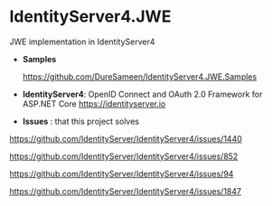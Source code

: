 # IdentityServer4.JWE
JWE implementation in IdentityServer4

* **Samples**

   https://github.com/DureSameen/IdentityServer4.JWE.Samples

* **IdentityServer4**:
OpenID Connect and OAuth 2.0 Framework for ASP.NET Core https://identityserver.io

* **Issues** : that this project solves

https://github.com/IdentityServer/IdentityServer4/issues/1440

https://github.com/IdentityServer/IdentityServer4/issues/852

https://github.com/IdentityServer/IdentityServer4/issues/94

https://github.com/IdentityServer/IdentityServer4/issues/1847
